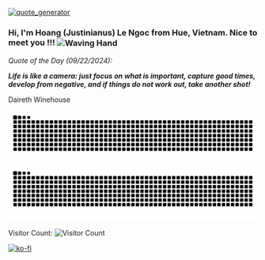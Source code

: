 [![quote_generator](https://github.com/Justinianus2001/Justinianus2001/actions/workflows/main.yml/badge.svg)](https://github.com/Justinianus2001/Justinianus2001/actions/workflows/main.yml)
### Hi, I'm Hoang (Justinianus) Le Ngoc from Hue, Vietnam. Nice to meet you !!! <img align=center src="https://user-images.githubusercontent.com/26017543/213809353-c908d93c-3dff-4694-9d13-e0e5cbdb879c.png" alt="Waving Hand" width="36" height="36"/>

*Quote of the Day (09/22/2024):*

_**Life is like a camera: just focus on what is important, capture good times, develop from negative, and if things do not work out, take another shot!**_

Daireth Winehouse

![Contribution Snake Light](https://raw.githubusercontent.com/Justinianus2001/Justinianus2001/output/github-snake-light.svg#gh-light-mode-only)![Contribution Snake Dark](https://raw.githubusercontent.com/Justinianus2001/Justinianus2001/output/github-snake-dark.svg#gh-dark-mode-only)

Visitor Count: ![Visitor Count](https://profile-counter.glitch.me/Justinianus2001/count.svg)

[![ko-fi](https://ko-fi.com/img/githubbutton_sm.svg)](https://ko-fi.com/U7U6PZIUJ)